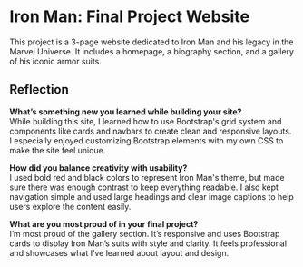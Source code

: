 # Iron Man: Final Project Website

This project is a 3-page website dedicated to Iron Man and his legacy in the Marvel Universe. It includes a homepage, a biography section, and a gallery of his iconic armor suits.

## Reflection

**What’s something new you learned while building your site?**  
While building this site, I learned how to use Bootstrap's grid system and components like cards and navbars to create clean and responsive layouts. I especially enjoyed customizing Bootstrap elements with my own CSS to make the site feel unique.

**How did you balance creativity with usability?**  
I used bold red and black colors to represent Iron Man's theme, but made sure there was enough contrast to keep everything readable. I also kept navigation simple and used large headings and clear image captions to help users explore the content easily.

**What are you most proud of in your final project?**  
I’m most proud of the gallery section. It’s responsive and uses Bootstrap cards to display Iron Man’s suits with style and clarity. It feels professional and showcases what I’ve learned about layout and design.

